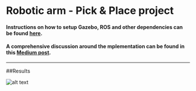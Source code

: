 # Robotic arm - Pick & Place project

#### Instructions on how to setup Gazebo, ROS and other dependencies can be found [here](./README_Udacity.md).

#### A comprehensive discussion around the mplementation can be found in this [Medium post](https://medium.com/@fernandojaruchenunes/udacity-robond-project-1-search-and-sample-return-2d8165a53a78).

---

[//]: # (Image References)

[image1]: ./misc_images/misc1.png
[image2]: ./misc_images/misc3.png
[image3]: ./misc_images/misc2.png


##Results

![alt text][image3]


